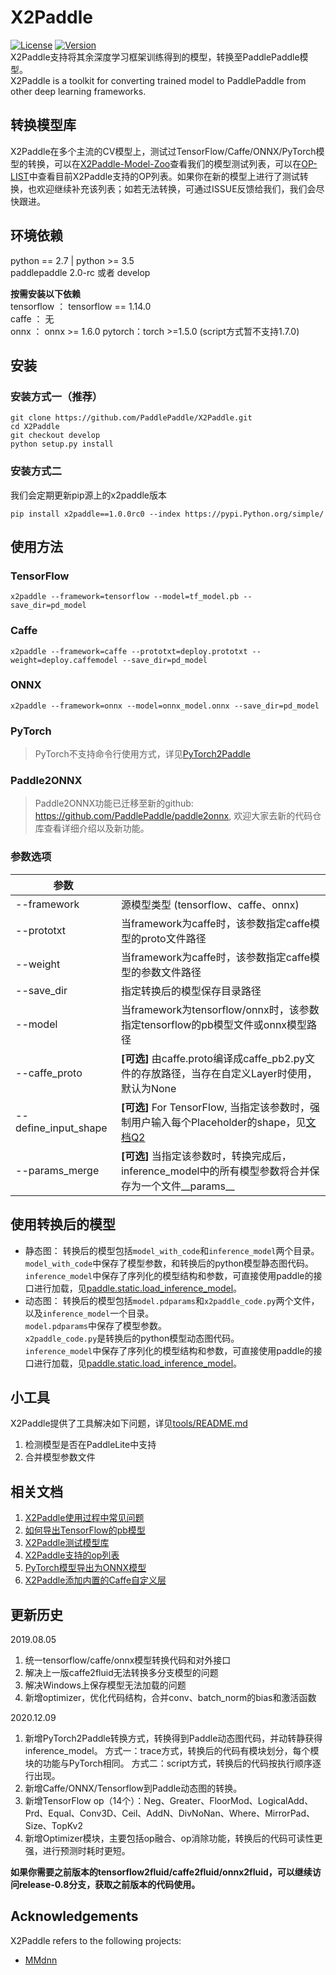 # X2Paddle
[![License](https://img.shields.io/badge/license-Apache%202-blue.svg)](LICENSE)
[![Version](https://img.shields.io/github/release/PaddlePaddle/X2Paddle.svg)](https://github.com/PaddlePaddle/X2Paddle/releases)  
X2Paddle支持将其余深度学习框架训练得到的模型，转换至PaddlePaddle模型。  
X2Paddle is a toolkit for converting trained model to PaddlePaddle from other deep learning frameworks.

## 转换模型库
X2Paddle在多个主流的CV模型上，测试过TensorFlow/Caffe/ONNX/PyTorch模型的转换，可以在[X2Paddle-Model-Zoo](./docs/introduction/x2paddle_model_zoo.md)查看我们的模型测试列表，可以在[OP-LIST](./docs/introduction/op_list.md)中查看目前X2Paddle支持的OP列表。如果你在新的模型上进行了测试转换，也欢迎继续补充该列表；如若无法转换，可通过ISSUE反馈给我们，我们会尽快跟进。

## 环境依赖

python == 2.7 | python >= 3.5  
paddlepaddle 2.0-rc 或者 develop  

**按需安装以下依赖**  
tensorflow ： tensorflow == 1.14.0  
caffe ： 无  
onnx ： onnx >= 1.6.0
pytorch：torch >=1.5.0 (script方式暂不支持1.7.0)

## 安装
### 安装方式一（推荐）
```
git clone https://github.com/PaddlePaddle/X2Paddle.git
cd X2Paddle
git checkout develop
python setup.py install
```

### 安装方式二
我们会定期更新pip源上的x2paddle版本
```
pip install x2paddle==1.0.0rc0 --index https://pypi.Python.org/simple/
```
## 使用方法
### TensorFlow
```
x2paddle --framework=tensorflow --model=tf_model.pb --save_dir=pd_model
```
### Caffe
```
x2paddle --framework=caffe --prototxt=deploy.prototxt --weight=deploy.caffemodel --save_dir=pd_model
```
### ONNX
```
x2paddle --framework=onnx --model=onnx_model.onnx --save_dir=pd_model
```

### PyTorch
> PyTorch不支持命令行使用方式，详见[PyTorch2Paddle](./docs/user_guides/pytorch2paddle.md)

### Paddle2ONNX
> Paddle2ONNX功能已迁移至新的github: https://github.com/PaddlePaddle/paddle2onnx, 欢迎大家去新的代码仓库查看详细介绍以及新功能。


### 参数选项
| 参数 | |
|----------|--------------|
|--framework | 源模型类型 (tensorflow、caffe、onnx) |
|--prototxt | 当framework为caffe时，该参数指定caffe模型的proto文件路径 |
|--weight | 当framework为caffe时，该参数指定caffe模型的参数文件路径 |
|--save_dir | 指定转换后的模型保存目录路径 |
|--model | 当framework为tensorflow/onnx时，该参数指定tensorflow的pb模型文件或onnx模型路径 |
|--caffe_proto | **[可选]** 由caffe.proto编译成caffe_pb2.py文件的存放路径，当存在自定义Layer时使用，默认为None |
|--define_input_shape | **[可选]** For TensorFlow, 当指定该参数时，强制用户输入每个Placeholder的shape，见[文档Q2](./docs/user_guides/FAQ.md) |
|--params_merge | **[可选]** 当指定该参数时，转换完成后，inference_model中的所有模型参数将合并保存为一个文件__params__ |



## 使用转换后的模型
- 静态图：
转换后的模型包括`model_with_code`和`inference_model`两个目录。  
`model_with_code`中保存了模型参数，和转换后的python模型静态图代码。  
`inference_model`中保存了序列化的模型结构和参数，可直接使用paddle的接口进行加载，见[paddle.static.load_inference_model](https://www.paddlepaddle.org.cn/documentation/docs/zh/2.0-rc/api/paddle/static/load_inference_model_cn.html#load-inference-model)。
- 动态图：
转换后的模型包括`model.pdparams`和`x2paddle_code.py`两个文件，以及`inference_model`一个目录。  
`model.pdparams`中保存了模型参数。  
`x2paddle_code.py`是转换后的python模型动态图代码。  
`inference_model`中保存了序列化的模型结构和参数，可直接使用paddle的接口进行加载，见[paddle.static.load_inference_model](https://www.paddlepaddle.org.cn/documentation/docs/zh/2.0-rc/api/paddle/static/load_inference_model_cn.html#load-inference-model)。

## 小工具
X2Paddle提供了工具解决如下问题，详见[tools/README.md](tools/README.md)
1. 检测模型是否在PaddleLite中支持  
2. 合并模型参数文件

## 相关文档
1. [X2Paddle使用过程中常见问题](./docs/user_guides/FAQ.md)  
2. [如何导出TensorFlow的pb模型](./docs/user_guides/export_tf_model.md)
3. [X2Paddle测试模型库](./docs/introduction/x2paddle_model_zoo.md)  
4. [X2Paddle支持的op列表](./docs/introduction/op_list.md) 
5. [PyTorch模型导出为ONNX模型](./docs/user_guides/pytorch2onnx.md)
6. [X2Paddle添加内置的Caffe自定义层](./docs/user_guides/add_caffe_custom_layer.md)

## 更新历史
2019.08.05  
1. 统一tensorflow/caffe/onnx模型转换代码和对外接口
2. 解决上一版caffe2fluid无法转换多分支模型的问题
3. 解决Windows上保存模型无法加载的问题
4. 新增optimizer，优化代码结构，合并conv、batch_norm的bias和激活函数  

2020.12.09
1. 新增PyTorch2Paddle转换方式，转换得到Paddle动态图代码，并动转静获得inference_model。
方式一：trace方式，转换后的代码有模块划分，每个模块的功能与PyTorch相同。
方式二：script方式，转换后的代码按执行顺序逐行出现。
2. 新增Caffe/ONNX/Tensorflow到Paddle动态图的转换。
3. 新增TensorFlow op（14个）：Neg、Greater、FloorMod、LogicalAdd、Prd、Equal、Conv3D、Ceil、AddN、DivNoNan、Where、MirrorPad、Size、TopKv2
4. 新增Optimizer模块，主要包括op融合、op消除功能，转换后的代码可读性更强，进行预测时耗时更短。

**如果你需要之前版本的tensorflow2fluid/caffe2fluid/onnx2fluid，可以继续访问release-0.8分支，获取之前版本的代码使用。**


## Acknowledgements

X2Paddle refers to the following projects:
- [MMdnn](https://github.com/microsoft/MMdnn)

